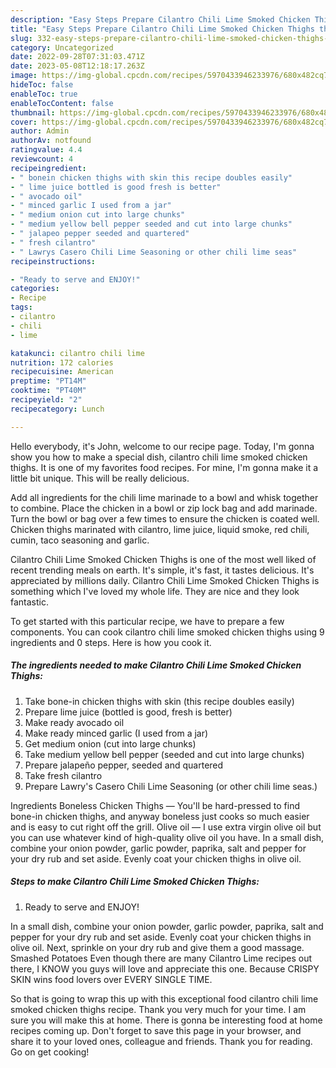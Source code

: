 ```yaml
---
description: "Easy Steps Prepare Cilantro Chili Lime Smoked Chicken Thighs the Very Delicious}"
title: "Easy Steps Prepare Cilantro Chili Lime Smoked Chicken Thighs the Very Delicious}"
slug: 332-easy-steps-prepare-cilantro-chili-lime-smoked-chicken-thighs-the-very-delicious
category: Uncategorized
date: 2022-09-28T07:31:03.471Z
date: 2023-05-08T12:18:17.263Z
image: https://img-global.cpcdn.com/recipes/5970433946233976/680x482cq70/cilantro-chili-lime-smoked-chicken-thighs-recipe-main-photo.jpg
hideToc: false
enableToc: true
enableTocContent: false
thumbnail: https://img-global.cpcdn.com/recipes/5970433946233976/680x482cq70/cilantro-chili-lime-smoked-chicken-thighs-recipe-main-photo.jpg
cover: https://img-global.cpcdn.com/recipes/5970433946233976/680x482cq70/cilantro-chili-lime-smoked-chicken-thighs-recipe-main-photo.jpg
author: Admin
authorAv: notfound
ratingvalue: 4.4
reviewcount: 4
recipeingredient:
- " bonein chicken thighs with skin this recipe doubles easily"
- " lime juice bottled is good fresh is better"
- " avocado oil"
- " minced garlic I used from a jar"
- " medium onion cut into large chunks"
- " medium yellow bell pepper seeded and cut into large chunks"
- " jalapeo pepper seeded and quartered"
- " fresh cilantro"
- " Lawrys Casero Chili Lime Seasoning or other chili lime seas"
recipeinstructions:

- "Ready to serve and ENJOY!"
categories:
- Recipe
tags:
- cilantro
- chili
- lime

katakunci: cilantro chili lime 
nutrition: 172 calories
recipecuisine: American
preptime: "PT14M"
cooktime: "PT40M"
recipeyield: "2"
recipecategory: Lunch

---
```



Hello everybody, it's John, welcome to our recipe page. Today, I'm gonna show you how to make a special dish, cilantro chili lime smoked chicken thighs. It is one of my favorites food recipes. For mine, I'm gonna make it a little bit unique. This will be really delicious.

Add all ingredients for the chili lime marinade to a bowl and whisk together to combine. Place the chicken in a bowl or zip lock bag and add marinade. Turn the bowl or bag over a few times to ensure the chicken is coated well. Chicken thighs marinated with cilantro, lime juice, liquid smoke, red chili, cumin, taco seasoning and garlic.

Cilantro Chili Lime Smoked Chicken Thighs is one of the most well liked of recent trending meals on earth. It's simple, it's fast, it tastes delicious. It's appreciated by millions daily. Cilantro Chili Lime Smoked Chicken Thighs is something which I've loved my whole life. They are nice and they look fantastic.


To get started with this particular recipe, we have to prepare a few components. You can cook cilantro chili lime smoked chicken thighs using 9 ingredients and 0 steps. Here is how you cook it.

<!--inarticleads1-->

##### The ingredients needed to make Cilantro Chili Lime Smoked Chicken Thighs:

1. Take  bone-in chicken thighs with skin (this recipe doubles easily)
1. Prepare  lime juice (bottled is good, fresh is better)
1. Make ready  avocado oil
1. Make ready  minced garlic (I used from a jar)
1. Get  medium onion (cut into large chunks)
1. Take  medium yellow bell pepper (seeded and cut into large chunks)
1. Prepare  jalapeño pepper, seeded and quartered
1. Take  fresh cilantro
1. Prepare  Lawry&#39;s Casero Chili Lime Seasoning (or other chili lime seas.)


Ingredients Boneless Chicken Thighs — You&#39;ll be hard-pressed to find bone-in chicken thighs, and anyway boneless just cooks so much easier and is easy to cut right off the grill. Olive oil — I use extra virgin olive oil but you can use whatever kind of high-quality olive oil you have. In a small dish, combine your onion powder, garlic powder, paprika, salt and pepper for your dry rub and set aside. Evenly coat your chicken thighs in olive oil. 

<!--inarticleads2-->

##### Steps to make Cilantro Chili Lime Smoked Chicken Thighs:


1. Ready to serve and ENJOY!

In a small dish, combine your onion powder, garlic powder, paprika, salt and pepper for your dry rub and set aside. Evenly coat your chicken thighs in olive oil. Next, sprinkle on your dry rub and give them a good massage. Smashed Potatoes Even though there are many Cilantro Lime recipes out there, I KNOW you guys will love and appreciate this one. Because CRISPY SKIN wins food lovers over EVERY SINGLE TIME. 

So that is going to wrap this up with this exceptional food cilantro chili lime smoked chicken thighs recipe. Thank you very much for your time. I am sure you will make this at home. There is gonna be interesting food at home recipes coming up. Don't forget to save this page in your browser, and share it to your loved ones, colleague and friends. Thank you for reading. Go on get cooking!
